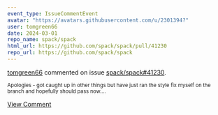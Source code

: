 ```yaml
---
event_type: IssueCommentEvent
avatar: "https://avatars.githubusercontent.com/u/2301394?"
user: tomgreen66
date: 2024-03-01
repo_name: spack/spack
html_url: https://github.com/spack/spack/pull/41230
repo_url: https://github.com/spack/spack
---
```


<a href='https://github.com/tomgreen66' target='_blank'>tomgreen66</a> commented on issue <a href='https://github.com/spack/spack/pull/41230' target='_blank'>spack/spack#41230</a>.

<small>Apologies - got caught up in other things but have just ran the style fix myself on the branch and hopefully should pass now....</small>

<a href='https://github.com/spack/spack/pull/41230' target='_blank'>View Comment</a>
